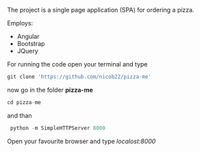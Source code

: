 The project is a single page application (SPA) for ordering a pizza.

Employs:
* Angular
* Bootstrap
* JQuery

For running the code open your terminal and type 

```javascript 
git clone 'https://github.com/nicob22/pizza-me' 
```
now go in the folder **pizza-me**  

```javascript
cd pizza-me
```

and than
 
```javascript
 python -m SimpleHTTPServer 8000
```

Open your favourite browser and type *localost:8000*